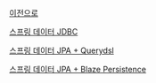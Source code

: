 [이전으로](../README.md)

[스프링 데이터 JDBC](./spring-data-jdbc)

[스프링 데이터 JPA + Querydsl](./spring-data-jpa+querydsl)

[스프링 데이터 JPA + Blaze Persistence](./spring-data-jpa+blaze-persistence)